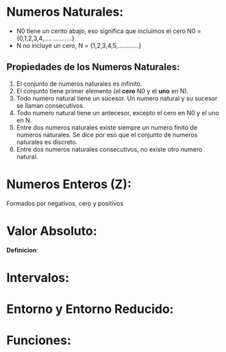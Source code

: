 # Numeros Naturales:

- N0 tiene un cerito abajo, eso significa que incluimos el cero 
N0 = {0,1,2,3,4,................}
- N no incluye un cero, N = {1,2,3,4,5,............} 

## Propiedades de los Numeros Naturales:
1. El conjunto de numeros naturales es infinito.
2. El conjunto tiene primer elemento (el **cero** N0 y el **uno** en N).
3. Todo numero natural tiene un sucesor. Un numero natural y su sucesor se llaman consecutivos.
4. Todo numero natural tiene un antecesor, excepto el cero en N0 y el uno en N.
5. Entre dos numeros naturales existe siempre un numero finito de numeros naturales. Se dice por eso que el conjunto de numeros naturales es discreto.
6. Entre dos numeros naturales consecutivos, no existe otro numero natural.

# Numeros Enteros (Z):
Formados por negativos, cero y positivos


# Valor Absoluto:
**Definicion**:

# Intervalos:

# Entorno y Entorno Reducido:

# Funciones:
